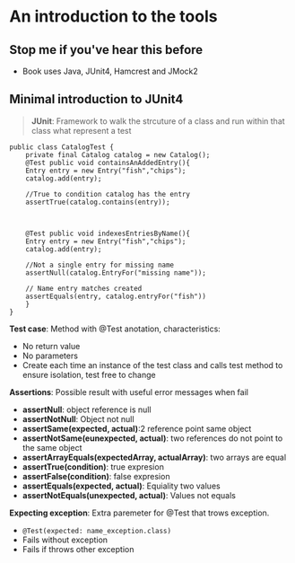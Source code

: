 # An introduction to the tools

## Stop me if you've hear this before
- Book uses Java, JUnit4, Hamcrest and JMock2

## Minimal introduction to JUnit4
> **JUnit**:  Framework to walk the strcuture of a class and run within that class what represent a test

```
public class CatalogTest {
    private final Catalog catalog = new Catalog();
    @Test public void containsAnAddedEntry(){
    Entry entry = new Entry("fish","chips");
    catalog.add(entry);

    //True to condition catalog has the entry
    assertTrue(catalog.contains(entry));



    @Test public void indexesEntriesByName(){
    Entry entry = new Entry("fish","chips");
    catalog.add(entry);

    //Not a single entry for missing name
    assertNull(catalog.EntryFor("missing name"));

    // Name entry matches created
    assertEquals(entry, catalog.entryFor("fish"))
    }
} 
```

__Test case__: Method with @Test anotation, characteristics:
- No return value
- No parameters
- Create  each time an instance of the test class and calls test method to ensure isolation, test free to change

__Assertions__: Possible result with useful error messages when fail
- __assertNull__: object reference is null
- __assertNotNull__: Object not null
- __assertSame(expected, actual)__:2 reference point same object
- __assertNotSame(eunexpected, actual)__: two references do not point to the same object
- __assertArrayEquals(expectedArray, actualArray)__: two arrays are equal
- __assertTrue(condition)__: true expresion
- __assertFalse(condition)__: false expresion
- __assertEquals(expected, actual)__: Equiality two values
- __assertNotEquals(unexpected, actual)__: Values not equals


__Expecting exception__: Extra paremeter for @Test that trows exception. 
- `@Test(expected: name_exception.class)`
- Fails without exception
- Fails if throws other exception